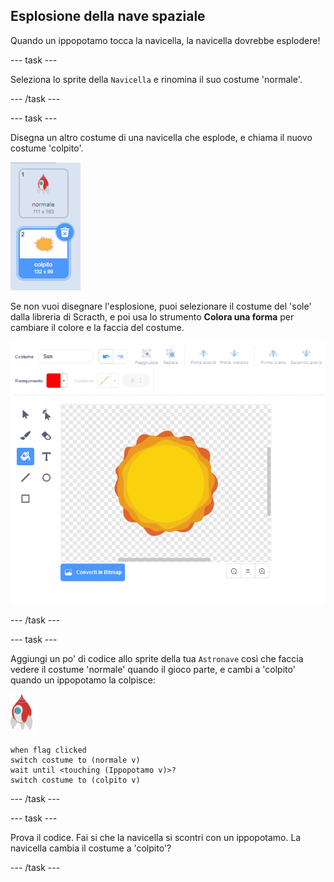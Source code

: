 ## Esplosione della nave spaziale

Quando un ippopotamo tocca la navicella, la navicella dovrebbe esplodere!

--- task ---

Seleziona lo sprite della `Navicella` e rinomina il suo costume 'normale'.

--- /task ---

--- task ---

Disegna un altro costume di una navicella che esplode, e chiama il nuovo costume 'colpito'.

![schermata](images/invaders-spaceship-costumes.png)

Se non vuoi disegnare l'esplosione, puoi selezionare il costume del 'sole' dalla libreria di Scracth, e poi usa lo strumento **Colora una forma** per cambiare il colore e la faccia del costume.

![schermata](images/invaders-sun.png)

--- /task ---

--- task ---

Aggiungi un po' di codice allo sprite della tua `Astronave` così che faccia vedere il costume 'normale' quando il gioco parte, e cambi a 'colpito' quando un ippopotamo la colpisce:

![sprite razzo](images/rocket-sprite.png)

```blocks3
when flag clicked
switch costume to (normale v)
wait until <touching (Ippopotamo v)>?
switch costume to (colpito v)
```

--- /task ---

--- task ---

Prova il codice. Fai si che la navicella si scontri con un ippopotamo. La navicella cambia il costume a 'colpito'?

--- /task ---